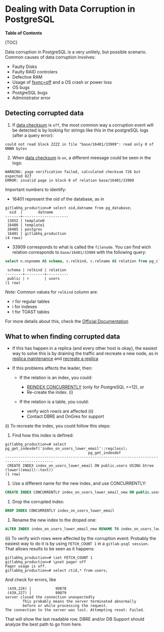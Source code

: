 # Dealing with Data Corruption in PostgreSQL

**Table of Contents**

[TOC]

Data corruption in PostgreSQL is a very unlilely, but possible scenario. Common causes of data corruption involves:

- Faulty Disks
- Faulty RAID controlers
- Defective RAM
- Usage of [fsync=off](https://postgresqlco.nf/en/doc/param/fsync/) and a OS crash or power loss
- OS bugs
- PostgreSQL bugs
- Administrator error

## Detecting corrupted data

1. If [data checksum](https://www.postgresql.org/docs/11/app-initdb.html#APP-INITDB-DATA-CHECKSUMS) is `off`, the most common way a corruption event will be detected is by looking for strings like this in the postgreSQL logs (after a query error):

```
could not read block ZZZZ in file "base/16401/33909": read only 0 of NNNN bytes
```

2. When [data checksum](https://www.postgresql.org/docs/11/app-initdb.html#APP-INITDB-DATA-CHECKSUMS) is `on`, a different meesage could be seen in the logs:

```
WARNING: page verification failed, calculated checksum 726 but expected 827
ERROR: invalid page in block 0 of relation base/16401/33909

```

Important numbers to identify:

- 16401 represent the oid of the database, as in

```
gitlabhq_production=# select oid,datname from pg_database;
  oid  |       datname
-------+---------------------
 13052 | template0
 16400 | template1
 20485 | postgres
 16401 | gitlabhq_production
(4 rows)
```

- 33909 corresponds to what is called the `filenode`. You can find wich relation corresponds to `base/16401/33909` with the following query:

```sql
select n.nspname AS schema, c.relkind, c.relname AS relation from pg_class c inner join pg_namespace n on (c.relnamespace = n.oid) where c.relfilenode =33909;
```

```
 schema | relkind | relation
--------+---------+----------
 public | r       | users
(1 row)
```

_Note_: Common values for `relkind` column are:

- r for regular tables
- i for indexes
- t for TOAST tables

For more details about this, check the [Official Documentation](https://www.postgresql.org/docs/current/catalog-pg-class.html)

## What to when finding corrupted data

- If this has happen in a replica (and every other host is okay), the easiest way to solve this is by draining the traffic and recreate a new node, as in [replica maintenance](https://gitlab.com/gitlab-com/runbooks/-/blob/master/docs/patroni/patroni-management.md#replica-maintenance) and [recreate a replica](https://gitlab.com/gitlab-com/runbooks/-/blob/master/docs/patroni/patroni-management.md#problems-with-replication-after-failover)

- If this problems affects the leader, then:

  - If the relation is an index, you could:
    - [REINDEX CONCURRENTLY](https://www.postgresql.org/docs/12/sql-reindex.html#SQL-REINDEX-CONCURRENTLY) (only for PostgreSQL >=12), or
    - Re-create the index. (i)

  - If the relation is a table, you could:
    - verify wich row/s are affected (ii)
    - Contact DBRE and OnGres for support

(i) To recreate the index, you could follow this steps:

1. Find how this index is defined:

```
gitlabhq_production=# select pg_get_indexdef('index_on_users_lower_email'::regclass);
                                      pg_get_indexdef
--------------------------------------------------------------------------------------------
 CREATE INDEX index_on_users_lower_email ON public.users USING btree (lower((email)::text))
(1 row)
```

1. Use a different name for the new index, and use CONCURRENTLY:

```sql
CREATE INDEX CONCURRENTLY index_on_users_lower_email_new ON public.users USING btree (lower((email)::text))
```

1. Drop the corrupted index:

```sql
DROP INDEX CONCURRENTLY index_on_users_lower_email
```

1. Rename the new index to the droped one:

```sql
ALTER INDEX index_on_users_lower_email_new RENAME TO index_on_users_lower_email
```

(ii) To verify wich rows were affected by the corruption event: Probably the easiest way to do it is by using `FETCH_COUNT 1` in a `gitlab-psql session`. That allows results to be seen as it happens:

```
gitlabhq_production=# \set FETCH_COUNT 1
gitlabhq_production=# \pset pager off
Pager usage is off.
gitlabhq_production=# select ctid,* from users;
```

And check for errors, like

```
 (439,226) |           99878
 (439,227) |           99879
server closed the connection unexpectedly
        This probably means the server terminated abnormally
        before or while processing the request.
The connection to the server was lost. Attempting reset: Failed.
```

That will show the last readable row. DBRE and/or DB Support should analyze the best path to go from here.
